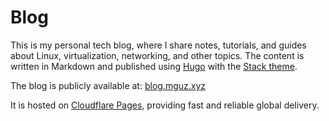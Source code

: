# Blog

This is my personal tech blog, where I share notes, tutorials, and guides about Linux, virtualization, networking, and other topics. The content is written in Markdown and published using [Hugo](https://gohugo.io/) with the [Stack theme](https://stack.jimmycai.com/config/).

The blog is publicly available at: [blog.mguz.xyz](https://blog.mguz.xyz)

It is hosted on [Cloudflare Pages](https://pages.cloudflare.com/), providing fast and reliable global delivery.


